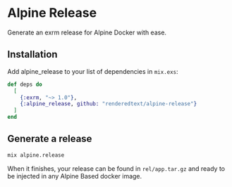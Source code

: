 # Alpine Release

Generate an exrm release for Alpine Docker with ease.

## Installation

Add alpine_release to your list of dependencies in `mix.exs`:

``` elixir
def deps do
  [
    {:exrm, "~> 1.0"},
    {:alpine_release, github: "renderedtext/alpine-release"}
  ]
end
```

## Generate a release

``` bash
mix alpine.release
```

When it finishes, your release can be found in `rel/app.tar.gz` and ready to be
injected in any Alpine Based docker image.
